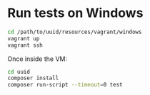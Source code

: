 # Run tests on Windows

``` bash
cd /path/to/uuid/resources/vagrant/windows
vagrant up
vagrant ssh
```

Once inside the VM:

``` bash
cd uuid
composer install
composer run-script --timeout=0 test
```
